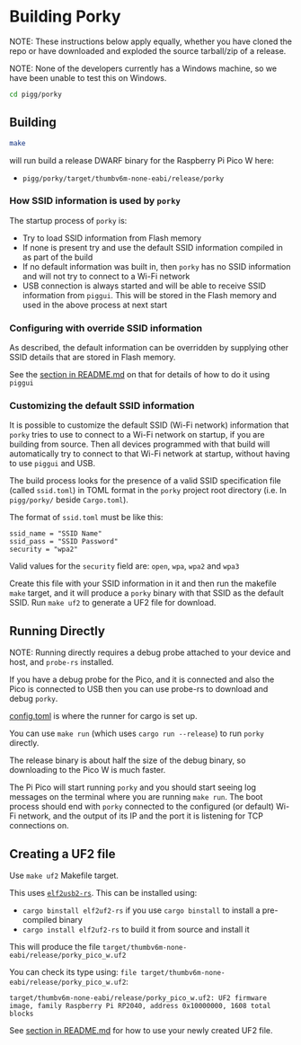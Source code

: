 # Building Porky

NOTE: These instructions below apply equally, whether you have cloned the repo or have downloaded and exploded the
source tarball/zip of a release.

NOTE: None of the developers currently has a Windows machine, so we have been unable to test this on Windows.

```sh
cd pigg/porky
 ```

## Building

```sh
make
```

will run build a release DWARF binary for the Raspberry Pi Pico W here:

- `pigg/porky/target/thumbv6m-none-eabi/release/porky`

### How SSID information is used by `porky`

The startup process of `porky` is:

- Try to load SSID information from Flash memory
- If none is present try and use the default SSID information compiled in as part of the build
- If no default information was built in, then `porky` has no SSID information and will not try to connect to a Wi-Fi
  network
- USB connection is always started and will be able to receive SSID information from `piggui`. This will be stored in
  the Flash memory and used in the above process at next start

### Configuring with override SSID information

As described, the default information can be overridden by supplying other SSID details that are stored in Flash memory.

See the [section in README.md](README.md#configuring-wi-fi-on-a-pi-pico-w-porky-device) on that for details
of how to do it using `piggui`

### Customizing the default SSID information

It is possible to customize the default SSID (Wi-Fi network) information that `porky` tries to use to connect to a
Wi-Fi network on startup, if you are building from source. Then all devices programmed with that build will
automatically try to connect to that Wi-Fi network at startup, without having to use `piggui` and USB.

The build process looks for the presence of a valid SSID specification file (called `ssid.toml`) in TOML format in
the `porky` project root directory (i.e. In `pigg/porky/` beside `Cargo.toml`).

The format of `ssid.toml` must be like this:

```
ssid_name = "SSID Name"
ssid_pass = "SSID Password"
security = "wpa2"
```

Valid values for the `security` field are: `open`, `wpa`, `wpa2` and `wpa3`

Create this file with your SSID information in it and then run the makefile `make` target, and it will produce a
`porky` binary with that SSID as the default SSID. Run `make uf2` to generate a UF2 file for download.

## Running Directly

NOTE: Running directly requires a debug probe attached to your device and host, and `probe-rs` installed.

If you have a debug probe for the Pico, and it is connected and also the Pico is connected to
USB then you can use probe-rs to download and debug `porky`.

[config.toml](./.cargo/config.toml) is where the runner for cargo is set up.

You can use `make run` (which uses `cargo run --release`) to run `porky` directly.

The release binary is about half the size of the debug binary, so downloading to the Pico W is much faster.

The Pi Pico will start running `porky` and you should start seeing log messages on the terminal where
you are running `make run`. The boot process should end with `porky` connected to the configured (or default)
Wi-Fi network, and the output of its IP and the port it is listening for TCP connections on.

## Creating a UF2 file

Use `make uf2` Makefile target.

This uses [`elf2usb2-rs`](https://github.com/JoNil/elf2uf2-rs). This can be installed using:
- `cargo binstall elf2uf2-rs` if you use `cargo binstall` to install a pre-compiled binary
- `cargo install elf2uf2-rs` to build it from source and install it

This will produce the file `target/thumbv6m-none-eabi/release/porky_pico_w.uf2`

You can check its type using: `file target/thumbv6m-none-eabi/release/porky_pico_w.uf2`:

```
target/thumbv6m-none-eabi/release/porky_pico_w.uf2: UF2 firmware image, family Raspberry Pi RP2040, address 0x10000000, 1608 total blocks
```

See [section in README.md](README.md#installing-and-running-porky-on-your-raspberry-pi-pico-w) for how to use your newly
created UF2 file.